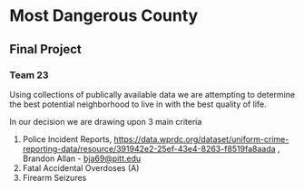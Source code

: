 # Most Dangerous County
## Final Project
### Team 23 

Using collections of publically available data we are attempting to determine the best potential neighborhood to live in with the best quality of life.

In our decision we are drawing upon 3 main criteria

  1. Police Incident Reports, https://data.wprdc.org/dataset/uniform-crime-reporting-data/resource/391942e2-25ef-43e4-8263-f8519fa8aada , Brandon Allan - bja69@pitt.edu
  2. Fatal Accidental Overdoses (A)
  3. Firearm Seizures


